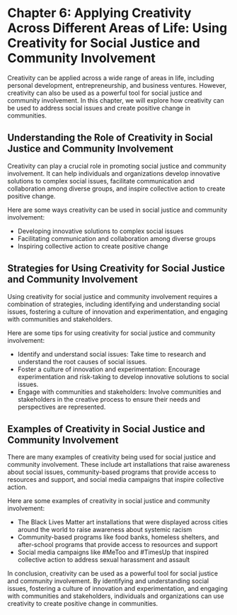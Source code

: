 Chapter 6: Applying Creativity Across Different Areas of Life: Using Creativity for Social Justice and Community Involvement
============================================================================================================================

Creativity can be applied across a wide range of areas in life, including personal development, entrepreneurship, and business ventures. However, creativity can also be used as a powerful tool for social justice and community involvement. In this chapter, we will explore how creativity can be used to address social issues and create positive change in communities.

Understanding the Role of Creativity in Social Justice and Community Involvement
--------------------------------------------------------------------------------

Creativity can play a crucial role in promoting social justice and community involvement. It can help individuals and organizations develop innovative solutions to complex social issues, facilitate communication and collaboration among diverse groups, and inspire collective action to create positive change.

Here are some ways creativity can be used in social justice and community involvement:

* Developing innovative solutions to complex social issues
* Facilitating communication and collaboration among diverse groups
* Inspiring collective action to create positive change

Strategies for Using Creativity for Social Justice and Community Involvement
----------------------------------------------------------------------------

Using creativity for social justice and community involvement requires a combination of strategies, including identifying and understanding social issues, fostering a culture of innovation and experimentation, and engaging with communities and stakeholders.

Here are some tips for using creativity for social justice and community involvement:

* Identify and understand social issues: Take time to research and understand the root causes of social issues.
* Foster a culture of innovation and experimentation: Encourage experimentation and risk-taking to develop innovative solutions to social issues.
* Engage with communities and stakeholders: Involve communities and stakeholders in the creative process to ensure their needs and perspectives are represented.

Examples of Creativity in Social Justice and Community Involvement
------------------------------------------------------------------

There are many examples of creativity being used for social justice and community involvement. These include art installations that raise awareness about social issues, community-based programs that provide access to resources and support, and social media campaigns that inspire collective action.

Here are some examples of creativity in social justice and community involvement:

* The Black Lives Matter art installations that were displayed across cities around the world to raise awareness about systemic racism
* Community-based programs like food banks, homeless shelters, and after-school programs that provide access to resources and support
* Social media campaigns like #MeToo and #TimesUp that inspired collective action to address sexual harassment and assault

In conclusion, creativity can be used as a powerful tool for social justice and community involvement. By identifying and understanding social issues, fostering a culture of innovation and experimentation, and engaging with communities and stakeholders, individuals and organizations can use creativity to create positive change in communities.
